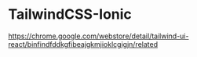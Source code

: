# TailwindCSS-Ionic

https://chrome.google.com/webstore/detail/tailwind-ui-react/binfindfddkgfibeajgkmjioklcgigjn/related

